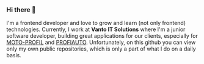### Hi there 👋
I'm a frontend developer and love to grow and learn (not only frontend) technologies. Currently, I work at <b>Vanto IT Solutions</b> where I'm a junior software developer, building great applications for our clients, especially for [MOTO-PROFIL](https://moto-profil.pl/) and [PROFIAUTO](https://profiauto.pl/). Unfortunately, on this github you can view only my own public repositories, which is only a part of what I do on a daily basis.

<!--
**KonradPietocha/KonradPietocha** is a ✨ _special_ ✨ repository because its `README.md` (this file) appears on your GitHub profile.

Here are some ideas to get you started:

- 🔭 I’m currently working on ...
- 🌱 I’m currently learning ...
- 👯 I’m looking to collaborate on ...
- 🤔 I’m looking for help with ...
- 💬 Ask me about ...
- 📫 How to reach me: ...
- 😄 Pronouns: ...
- ⚡ Fun fact: ...
-->
